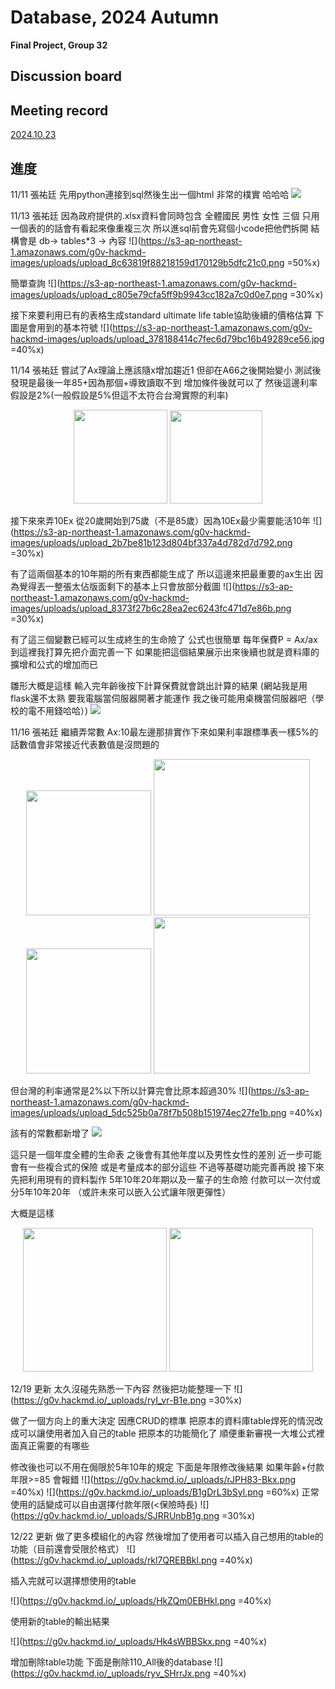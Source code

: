 #    Database, 2024 Autumn
**Final Project, Group 32**

##   Discussion board


##   Meeting record
[2024.10.23](https://raw.githubusercontent.com/kannny931110/Database_final_project_Group_32/main/%E6%9C%83%E8%AD%B0%E8%A8%98%E9%8C%84-24.10.23.pdf)


## 進度
11/11 張祐廷
先用python連接到sql然後生出一個html
非常的樸實 哈哈哈
![](https://s3-ap-northeast-1.amazonaws.com/g0v-hackmd-images/uploads/upload_6012c600653b5cabd5480fee024d874e.png)


11/13 張祐廷
因為政府提供的.xlsx資料會同時包含 全體國民 男性 女性 三個
只用一個表的的話會有看起來像重複三次
所以進sql前會先寫個小code把他們拆開
結構會是 db-> tables*3 -> 內容
![](https://s3-ap-northeast-1.amazonaws.com/g0v-hackmd-images/uploads/upload_8c63819f88218159d170129b5dfc21c0.png =50%x)

簡單查詢
![](https://s3-ap-northeast-1.amazonaws.com/g0v-hackmd-images/uploads/upload_c805e79cfa5ff9b9943cc182a7c0d0e7.png =30%x)

接下來要利用已有的表格生成standard ultimate life table協助後續的價格估算
下圖是會用到的基本符號
![](https://s3-ap-northeast-1.amazonaws.com/g0v-hackmd-images/uploads/upload_378188414c7fec6d79bc16b49289ce56.jpg =40%x)

11/14 張祐廷
嘗試了Ax理論上應該隨x增加趨近1
但卻在A66之後開始變小
測試後發現是最後一年85+因為那個+導致讀取不到
增加條件後就可以了
然後這邊利率假設是2%(一般假設是5%但這不太符合台灣實際的利率)

<center class="half">
    <img src="https://s3-ap-northeast-1.amazonaws.com/g0v-hackmd-images/uploads/upload_19bdf35b33578a582c89346c7069c1f5.png" width="150" />
    <img src="https://s3-ap-northeast-1.amazonaws.com/g0v-hackmd-images/uploads/upload_cb43c47fcdf02b468b1e9bef733a3ecb.png" width="148.5" />
</center>


接下來來弄10Ex
從20歲開始到75歲（不是85歲）因為10Ex最少需要能活10年
![](https://s3-ap-northeast-1.amazonaws.com/g0v-hackmd-images/uploads/upload_2b7be81b123d804bf337a4d782d7d792.png =30%x)

有了這兩個基本的10年期的所有東西都能生成了
所以這邊來把最重要的ax生出
因為覺得丟一整張太佔版面剩下的基本上只會放部分截圖
![](https://s3-ap-northeast-1.amazonaws.com/g0v-hackmd-images/uploads/upload_8373f27b6c28ea2ec6243fc471d7e86b.png =30%x)


有了這三個變數已經可以生成終生的生命險了
公式也很簡單 每年保費P = Ax/ax
到這裡我打算先把介面完善一下
如果能把這個結果展示出來後續也就是資料庫的擴增和公式的增加而已

雛形大概是這樣
輸入完年齡後按下計算保費就會跳出計算的結果
(網站我是用flask還不太熟 要我電腦當伺服器開著才能運作 我之後可能用桌機當伺服器吧（學校的電不用錢哈哈）)
![](https://s3-ap-northeast-1.amazonaws.com/g0v-hackmd-images/uploads/upload_dacdb3d87205316cc449a9ef2202e7bf.png)

11/16 張祐廷
繼續弄常數
Ax:10最左邊那排實作下來如果利率跟標準表一樣5%的話數值會非常接近代表數值是沒問題的
<center class="half">
    <img src="https://s3-ap-northeast-1.amazonaws.com/g0v-hackmd-images/uploads/upload_7e804f4fd6dd54cf1b7ee3fe22fe5afa.png" width="200"/>
    <img src="https://s3-ap-northeast-1.amazonaws.com/g0v-hackmd-images/uploads/upload_05f893394357b1fcff1ff95a612ee4d4.png" width="250"/>
</center>

<center class="half">
    <img src="https://s3-ap-northeast-1.amazonaws.com/g0v-hackmd-images/uploads/upload_a56676b5b139a1e56cfc724df42fe528.png" width="200">
    <img src="https://s3-ap-northeast-1.amazonaws.com/g0v-hackmd-images/uploads/upload_e9d769c9570fc0430966b0747d1b8ed6.png" width="250">
</center>

但台灣的利率通常是2%以下所以計算完會比原本超過30%
![](https://s3-ap-northeast-1.amazonaws.com/g0v-hackmd-images/uploads/upload_5dc525b0a78f7b508b151974ec27fe1b.png =40%x)

該有的常數都新增了
![](https://s3-ap-northeast-1.amazonaws.com/g0v-hackmd-images/uploads/upload_a941e11638914dafa21e164efafc0236.png)

這只是一個年度全體的生命表
之後會有其他年度以及男性女性的差別
近一步可能會有一些複合式的保險
或是考量成本的部分這些
不過等基礎功能完善再說
接下來先把利用現有的資料製作
5年10年20年期以及一輩子的生命險
付款可以一次付或分5年10年20年
（或許未來可以嵌入公式讓年限更彈性）

大概是這樣
<center>
    <img src="https://s3-ap-northeast-1.amazonaws.com/g0v-hackmd-images/uploads/upload_14b76077312a89932572d542c7951120.png" width="230"/>
    <img src="https://s3-ap-northeast-1.amazonaws.com/g0v-hackmd-images/uploads/upload_6a074a07e988c060faf86e37dfefaf76.png" width="230"/>
</center>

12/19 更新
太久沒碰先熟悉一下內容
然後把功能整理一下
![](https://g0v.hackmd.io/_uploads/ryI_vr-B1e.png =30%x)


做了一個方向上的重大決定
因應CRUD的標準
把原本的資料庫table焊死的情況改成可以讓使用者加入自己的table
把原本的功能簡化了
順便重新審視一大堆公式裡面真正需要的有哪些

修改後也可以不用在侷限於5年10年的規定
下面是年限修改後結果
如果年齡+付款年限>=85 會報錯
![](https://g0v.hackmd.io/_uploads/rJPH83-Bkx.png =40%x)
![](https://g0v.hackmd.io/_uploads/B1gDrL3bSyl.png =60%x)
正常使用的話變成可以自由選擇付款年限(<保險時長)
![](https://g0v.hackmd.io/_uploads/SJRRUnbB1g.png =30%x)

12/22 更新
做了更多模組化的內容
然後增加了使用者可以插入自己想用的table的功能（目前還會受限於格式）
![](https://g0v.hackmd.io/_uploads/rkl7QREBBkl.png =40%x)

插入完就可以選擇想使用的table

![](https://g0v.hackmd.io/_uploads/HkZQm0EBHkl.png =40%x)

使用新的table的輸出結果

![](https://g0v.hackmd.io/_uploads/Hk4sWBBSkx.png =40%x)

增加刪除table功能
下面是刪除110_All後的database
![](https://g0v.hackmd.io/_uploads/ryv_SHrrJx.png =40%x)
